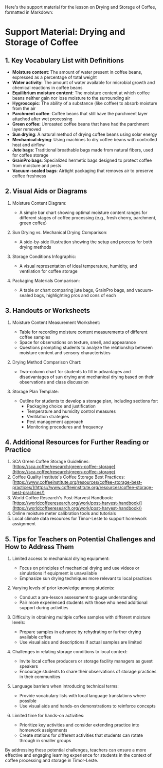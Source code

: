 Here's the support material for the lesson on Drying and Storage of Coffee, formatted in Markdown:

# Support Material: Drying and Storage of Coffee

## 1. Key Vocabulary List with Definitions

- **Moisture content**: The amount of water present in coffee beans, expressed as a percentage of total weight
- **Water activity**: The amount of water available for microbial growth and chemical reactions in coffee beans
- **Equilibrium moisture content**: The moisture content at which coffee beans neither gain nor lose moisture to the surrounding air
- **Hygroscopic**: The ability of a substance (like coffee) to absorb moisture from the air
- **Parchment coffee**: Coffee beans that still have the parchment layer attached after wet processing
- **Green coffee**: Unroasted coffee beans that have had the parchment layer removed
- **Sun drying**: A natural method of drying coffee beans using solar energy
- **Mechanical drying**: Using machines to dry coffee beans with controlled heat and airflow
- **Jute bags**: Traditional breathable bags made from natural fibers, used for coffee storage
- **GrainPro bags**: Specialized hermetic bags designed to protect coffee from moisture and pests
- **Vacuum-sealed bags**: Airtight packaging that removes air to preserve coffee freshness

## 2. Visual Aids or Diagrams

1. Moisture Content Diagram:
   - A simple bar chart showing optimal moisture content ranges for different stages of coffee processing (e.g., fresh cherry, parchment, green coffee)

2. Sun Drying vs. Mechanical Drying Comparison:
   - A side-by-side illustration showing the setup and process for both drying methods

3. Storage Conditions Infographic:
   - A visual representation of ideal temperature, humidity, and ventilation for coffee storage

4. Packaging Materials Comparison:
   - A table or chart comparing jute bags, GrainPro bags, and vacuum-sealed bags, highlighting pros and cons of each

## 3. Handouts or Worksheets

1. Moisture Content Measurement Worksheet:
   - Table for recording moisture content measurements of different coffee samples
   - Space for observations on texture, smell, and appearance
   - Questions prompting students to analyze the relationship between moisture content and sensory characteristics

2. Drying Method Comparison Chart:
   - Two-column chart for students to fill in advantages and disadvantages of sun drying and mechanical drying based on their observations and class discussion

3. Storage Plan Template:
   - Outline for students to develop a storage plan, including sections for:
     * Packaging choice and justification
     * Temperature and humidity control measures
     * Ventilation strategies
     * Pest management approach
     * Monitoring procedures and frequency

## 4. Additional Resources for Further Reading or Practice

1. SCA Green Coffee Storage Guidelines: [https://sca.coffee/research/green-coffee-storage](https://sca.coffee/research/green-coffee-storage)
2. Coffee Quality Institute's Coffee Storage Best Practices: [https://www.coffeeinstitute.org/resources/coffee-storage-best-practices/](https://www.coffeeinstitute.org/resources/coffee-storage-best-practices/)
3. World Coffee Research's Post-Harvest Handbook: [https://worldcoffeeresearch.org/work/post-harvest-handbook/](https://worldcoffeeresearch.org/work/post-harvest-handbook/)
4. Online moisture meter calibration tools and tutorials
5. Local climate data resources for Timor-Leste to support homework assignment

## 5. Tips for Teachers on Potential Challenges and How to Address Them

1. Limited access to mechanical drying equipment:
   - Focus on principles of mechanical drying and use videos or simulations if equipment is unavailable
   - Emphasize sun drying techniques more relevant to local practices

2. Varying levels of prior knowledge among students:
   - Conduct a pre-lesson assessment to gauge understanding
   - Pair more experienced students with those who need additional support during activities

3. Difficulty in obtaining multiple coffee samples with different moisture levels:
   - Prepare samples in advance by rehydrating or further drying available coffee
   - Use visual aids and descriptions if actual samples are limited

4. Challenges in relating storage conditions to local context:
   - Invite local coffee producers or storage facility managers as guest speakers
   - Encourage students to share their observations of storage practices in their communities

5. Language barriers when introducing technical terms:
   - Provide vocabulary lists with local language translations where possible
   - Use visual aids and hands-on demonstrations to reinforce concepts

6. Limited time for hands-on activities:
   - Prioritize key activities and consider extending practice into homework assignments
   - Create stations for different activities that students can rotate through in smaller groups

By addressing these potential challenges, teachers can ensure a more effective and engaging learning experience for students in the context of coffee processing and storage in Timor-Leste.